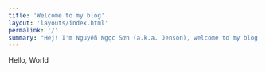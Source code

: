 ```yaml
---
title: 'Welcome to my blog'
layout: 'layouts/index.html'
permalink: '/'
summary: "Hej! I'm Nguyễn Ngọc Sơn (a.k.a. Jenson), welcome to my blog! As a dynamic environmental activist who focuses on social communication and waste management, I have been working for more than three years for local and international non-profit organisations in Vietnam. For me, communication is a rope connecting people, spreading positive emotions. Protecting the environment is not just protecting the planet, it is saving our lives, our next generation!"
---
```

Hello, World
